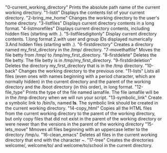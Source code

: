 "0-current_working_directory" Prints the absolute path name of the current working directory.
"1-listit"                    Displays the contents list of your current directory.
"2-bring_me_home"             Changes the working directory to the user's home directory.
"3-listfiles"                 Displays current directory contents in a long format.
"4-listmorefiles"             Displays current directory contents, including hidden files (starting with .).
"5-listfilesdigitonly"        Display current directory contents. 1.long format 2.with user and group IDs displayed numerically 3.And hidden files (starting with .).
"6-firstdirectory"            Creates a directory named my_first_directory in the /tmp/ directory.
"7-movethatfile"              Moves the file betty from /tmp/ to /tmp/my_first_directory.
"8-firstdelete"               Deletes the file betty. The file betty is in /tmp/my_first_directory.
"9-firstdirdeletion"          Deletes the directory my_first_directory that is in the /tmp directory.
"10-back"                     Changes the working directory to the previous one.
"11-lists"                    Lists all files (even ones with names beginning with a period character, which are normally hidden) in the current directory and the parent of the working directory and the /boot directory (in this order), in long format.
"12-file_type"                Prints the type of the file named iamafile. The file iamafile will be in the /tmp directory when we will run your script.
"13-symbolic_link"            Create a symbolic link to /bin/ls, named __ls__. The symbolic link should be created in the current working directory.
"14-copy_html"                Copies all the HTML files from the current working directory to the parent of the working directory, but only copy files that did not exist in the parent of the working directory or were newer than the versions in the parent of the working directory
"15-lets_move"                Mmoves all files beginning with an uppercase letter to the directory /tmp/u.
"16-clean_emacs"              Deletes all files in the current working directory that end with the character ~.
"17-tree"                     Creates the directories welcome/, welcome/to/ and welcome/to/school in the current directory.
